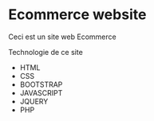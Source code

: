 # Ecommerce website 

Ceci est un site web Ecommerce

Technologie de ce site
 - HTML
 - CSS
 - BOOTSTRAP
 - JAVASCRIPT
 - JQUERY
 - PHP
